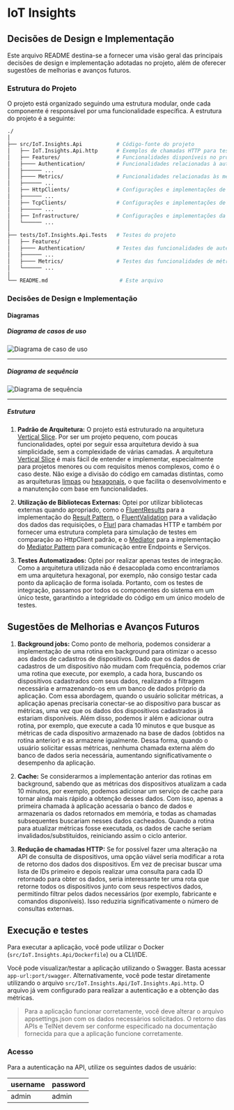 # IoT Insights

## Decisões de Design e Implementação
Este arquivo README destina-se a fornecer uma visão geral das principais decisões de design e implementação adotadas no projeto, além de oferecer sugestões de melhorias e avanços futuros.

### Estrutura do Projeto
O projeto está organizado seguindo uma estrutura modular, onde cada componente é responsável por uma funcionalidade específica. A estrutura do projeto é a seguinte:

``` bash
./
│
├── src/IoT.Insights.Api           # Código-fonte do projeto
│   ├── IoT.Insights.Api.http      # Exemplos de chamadas HTTP para testes manuais da aplicação
│   ├── Features/                  # Funcionalidades disponíveis no projeto
│   ├──── Authentication/          # Funcionalidades relacionadas à autenticação dos usuários
│   ├────── ...              
│   ├──── Metrics/                 # Funcionalidades relacionadas às métricas dos dispositivos
│   ├────── ...
│   ├── HttpClients/               # Configurações e implementações de clientes HTTP
│   ├────── ...
│   ├── TcpClients/                # Configurações e implementações de clientes TCP
│   ├────── ...
│   ├── Infrastructure/            # Configurações e implementações da infraestrutura do projeto
│   └────── ...    
│
├── tests/IoT.Insights.Api.Tests   # Testes do projeto
│   ├── Features/            
│   ├──── Authentication/          # Testes das funcionalidades de autenticação
│   ├────── ...              
│   ├──── Metrics/                 # Testes das funcionalidades de métricas
│   └────── ...              
│
└── README.md                       # Este arquivo
```

### Decisões de Design e Implementação

#### Diagramas

##### Diagrama de casos de uso
![Diagrama de caso de uso](https://github.com/Victorvhn/iot-insights/assets/38699623/81975356-e0bd-4fc5-8b41-4454316bd344)

--- 

##### Diagrama de sequência
![Diagrama de sequência](https://github.com/Victorvhn/iot-insights/assets/38699623/d27762c6-7f70-4faa-8335-c6cabc2affe5)

--- 

##### Estrutura

1. **Padrão de Arquitetura:** O projeto está estruturado na arquitetura [Vertical Slice](https://www.jimmybogard.com/vertical-slice-architecture/). Por ser um projeto pequeno, com poucas funcionalidades, optei por seguir essa arquitetura devido à sua simplicidade, sem a complexidade de várias camadas. A arquitetura [Vertical Slice](https://www.jimmybogard.com/vertical-slice-architecture/) é mais fácil de entender e implementar, especialmente para projetos menores ou com requisitos menos complexos, como é o caso deste. Não exige a divisão do código em camadas distintas, como as arquiteturas [limpas](https://medium.com/luizalabs/descomplicando-a-clean-architecture-cf4dfc4a1ac6) ou [hexagonais](https://medium.com/tableless/desvendando-a-arquitetura-hexagonal-52c56f8824c), o que facilita o desenvolvimento e a manutenção com base em funcionalidades.

2. **Utilização de Bibliotecas Externas:** Optei por utilizar bibliotecas externas quando apropriado, como o [FluentResults](https://github.com/altmann/FluentResults) para a implementação do [Result Pattern](https://medium.com/@wgyxxbf/result-pattern-a01729f42f8c), o [FluentValidation](https://github.com/FluentValidation/FluentValidation) para a validação dos dados das requisições, o [Flurl](https://github.com/tmenier/Flurl) para chamadas HTTP e também por fornecer uma estrutura completa para simulação de testes em comparação ao HttpClient padrão, e o [Mediator](https://github.com/martinothamar/Mediator) para a implementação do [Mediator Pattern](https://refactoring.guru/design-patterns/mediator) para comunicação entre Endpoints e Serviços.

3. **Testes Automatizados:** Optei por realizar apenas testes de integração. Como a arquitetura utilizada não é desacoplada como encontraríamos em uma arquitetura hexagonal, por exemplo, não consigo testar cada ponto da aplicação de forma isolada. Portanto, com os testes de integração, passamos por todos os componentes do sistema em um único teste, garantindo a integridade do código em um único modelo de testes.

## Sugestões de Melhorias e Avanços Futuros

1. **Background jobs:** Como ponto de melhoria, podemos considerar a implementação de uma rotina em background para otimizar o acesso aos dados de cadastros de dispositivos. Dado que os dados de cadastros de um dispositivo não mudam com frequência, podemos criar uma rotina que execute, por exemplo, a cada hora, buscando os dispositivos cadastrados com seus dados, realizando a filtragem necessária e armazenando-os em um banco de dados próprio da aplicação.
Com essa abordagem, quando o usuário solicitar métricas, a aplicação apenas precisaria conectar-se ao dispositivo para buscar as métricas, uma vez que os dados dos dispositivos cadastrados já estariam disponíveis. Além disso, podemos ir além e adicionar outra rotina, por exemplo, que execute a cada 10 minutos e que busque as métricas de cada dispositivo armazenado na base de dados (obtidos na rotina anterior) e as armazene igualmente. Dessa forma, quando o usuário solicitar essas métricas, nenhuma chamada externa além do banco de dados seria necessária, aumentando significativamente o desempenho da aplicação.

2. **Cache:** Se considerarmos a implementação anterior das rotinas em background, sabendo que as métricas dos dispositivos atualizam a cada 10 minutos, por exemplo, podemos adicionar um serviço de cache para tornar ainda mais rápido a obtenção desses dados. Com isso, apenas a primeira chamada à aplicação acessaria o banco de dados e armazenaria os dados retornados em memória, e todas as chamadas subsequentes buscariam nesses dados cacheados. Quando a rotina para atualizar métricas fosse executada, os dados de cache seriam invalidados/substituídos, reiniciando assim o ciclo anterior.

3. **Redução de chamadas HTTP:** Se for possível fazer uma alteração na API de consulta de dispositivos, uma opção viável seria modificar a rota de retorno dos dados dos dispositivos. Em vez de precisar buscar uma lista de IDs primeiro e depois realizar uma consulta para cada ID retornado para obter os dados, seria interessante ter uma rota que retorne todos os dispositivos junto com seus respectivos dados, permitindo filtrar pelos dados necessários (por exemplo, fabricante e comandos disponíveis). Isso reduziria significativamente o número de consultas externas.

## Execução e testes
Para executar a aplicação, você pode utilizar o Docker (`src/IoT.Insights.Api/Dockerfile`) ou a CLI/IDE.

Você pode visualizar/testar a aplicação utilizando o Swagger. Basta acessar `app-url:port/swagger`. Alternativamente, você pode testar diretamente utilizando o arquivo `src/IoT.Insights.Api/IoT.Insights.Api.http`. O arquivo já vem configurado para realizar a autenticação e a obtenção das métricas.

> Para a aplicação funcionar corretamente, você deve alterar o arquivo appsettings.json com os dados necessários solicitados.
> O retorno das APIs e TelNet devem ser conforme especificado na documentação fornecida para que a aplicação funcione corretamente.

### Acesso
Para a autenticação na API, utilize os seguintes dados de usuário:

| username | password |
|----------|----------|
| admin    | admin    |
